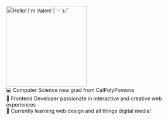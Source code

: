 <picture>
  <source srcset="https://raw.githubusercontent.com/valen/valen/main/output/light.svg" media="(prefers-color-scheme: light)">  
  <img src="https://raw.githubusercontent.com/valen/valen/main/output/dark.svg" width="220" alt="Hello! I'm Valen! | ˙ᵕ˙ )ﾉﾞ"/>
</picture>
<br/>
💻 Computer Science new grad from CalPolyPomona<br/>
🎨 Frontend Developer passionate in interactive and creative web experiences<br/>
🌱 Currently learning web design and all things digital media!<br/>
